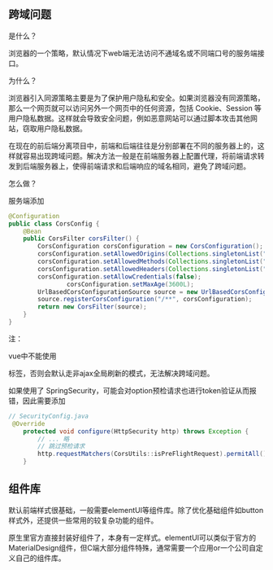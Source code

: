 ## 跨域问题

是什么？

浏览器的一个策略，默认情况下web端无法访问不通域名或不同端口号的服务端接口。



为什么？

浏览器引入同源策略主要是为了保护用户隐私和安全。如果浏览器没有同源策略，那么一个网页就可以访问另外一个网页中的任何资源，包括 Cookie、Session 等用户隐私数据。这样就会导致安全问题，例如恶意网站可以通过脚本攻击其他网站，窃取用户隐私数据。

在现在的前后端分离项目中，前端和后端往往是分别部署在不同的服务器上的，这样就容易出现跨域问题。解决方法一般是在前端服务器上配置代理，将前端请求转发到后端服务器上，使得前端请求和后端响应的域名相同，避免了跨域问题。



怎么做？

服务端添加

```java
@Configuration
public class CorsConfig {
    @Bean
    public CorsFilter corsFilter() {
        CorsConfiguration corsConfiguration = new CorsConfiguration();
        corsConfiguration.setAllowedOrigins(Collections.singletonList("*"));
        corsConfiguration.setAllowedMethods(Collections.singletonList("*"));
        corsConfiguration.setAllowedHeaders(Collections.singletonList("*"));
        corsConfiguration.setAllowCredentials(false);
 				corsConfiguration.setMaxAge(3600L);
        UrlBasedCorsConfigurationSource source = new UrlBasedCorsConfigurationSource();
        source.registerCorsConfiguration("/**", corsConfiguration);
        return new CorsFilter(source);
    }
}
```



注：

vue中不能使用<form>标签，否则会默认走非ajax全局刷新的模式，无法解决跨域问题。

如果使用了 SpringSecurity，可能会对option预检请求也进行token验证从而报错，因此需要添加

```java
// SecurityConfig.java
 @Override
    protected void configure(HttpSecurity http) throws Exception {
        // ... 略
        // 跳过预检请求
        http.requestMatchers(CorsUtils::isPreFlightRequest).permitAll()
    }
```







## 组件库

默认前端样式很基础，一般需要elementUI等组件库。除了优化基础组件如button样式外，还提供一些常用的较复杂功能的组件。

原生里官方直接封装好组件了，本身有一定样式。elementUI可以类似于官方的MaterialDesign组件，但C端大部分组件特殊，通常需要一个应用or一个公司自定义自己的组件库。